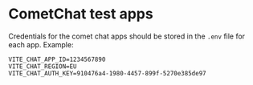 # CometChat test apps

Credentials for the comet chat apps should be stored in the `.env` file for each app. Example:
```dotenv
VITE_CHAT_APP_ID=1234567890
VITE_CHAT_REGION=EU
VITE_CHAT_AUTH_KEY=910476a4-1980-4457-899f-5270e385de97
```

